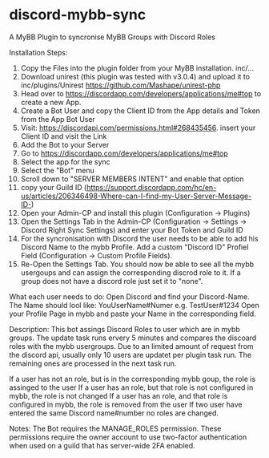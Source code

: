 # discord-mybb-sync
A MyBB Plugin to syncronise MyBB Groups with Discord Roles

Installation Steps:
1. Copy the Files into the plugin folder from your MyBB installation. inc/...
2. Download unirest (this plugin was tested with v3.0.4) and upload it to inc/plugins/Unirest
https://github.com/Mashape/unirest-php
3. Head over to https://discordapp.com/developers/applications/me#top to create a new App.
4. Create a Bot User and copy the Client ID from the App details and Token from the App Bot User
5. Visit: https://discordapi.com/permissions.html#268435456. insert your Client ID and visit the Link
6. Add the Bot to your Server
7. Go to https://discordapp.com/developers/applications/me#top
8. Select the app for the sync
9. Select the "Bot" menu
10. Scroll down to "SERVER MEMBERS INTENT" and enable that option
11. copy your Guild ID (https://support.discordapp.com/hc/en-us/articles/206346498-Where-can-I-find-my-User-Server-Message-ID-)
12. Open your Admin-CP and install this plugin (Configuration -> Plugins)
13. Open the Settings Tab in the Admin-CP (Configuration -> Settings -> Discord Right Sync Settings) and enter your Bot Token and Guild ID
14. For the syncronisation with Discord the user needs to be able to add his Discord Name to the mybb Profile.
    Add a custom "Discord ID" Profiel Field (Configuration -> Custom Profile Fields).
15. Re-Open the Settings Tab. You should now be able to see all the mybb usergoups and can assign the corresponding discrod role to it. If a group does not have a discord role just set it to "none".

What each user needs to do:
Open Discord and find your Discord-Name. The Name should lool like: YouUserName#Numer e.g. TestUser#1234
Open your Profile Page in mybb and paste your Name in the corresponding field.

Description:
This bot assings Discord Roles to user which are in mybb groups. The update task runs ervery 5 minutes and compares the discoard roles with the mybb usergroups. 
Due to an limited amount of request from the discord api, usually only 10 users are updatet per plugin task run. The remaining ones are processed in the next task run. 

If a user has not an role, but is in the corresponding mybb goup, the role is assinged to the user
If a user has an role, but that role is not configured in mybb, the role is not changed
If a user has an role, and that role is configured in mybb, the role is removed from the user
If two user have entered the same Discord name#number no roles are changed.

Notes:
The Bot requires the MANAGE_ROLES permission.
These permissions require the owner account to use two-factor authentication
when used on a guild that has server-wide 2FA enabled.
